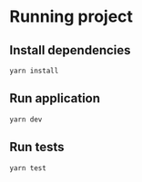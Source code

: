 # Running project

## Install dependencies
`yarn install`

## Run application
`yarn dev`

## Run tests
`yarn test`